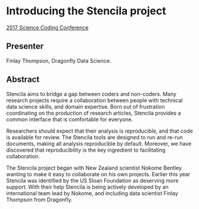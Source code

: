 # Introducing the Stencila project

[2017 Science Coding Conference](https://www.nesi.org.nz/news/2017/04/2017-science-coding-conference)

## Presenter

Finlay Thompson, Dragonfly Data Science.

## Abstract 

Stencila aims to bridge a gap between coders and non-coders. Many research
projects require a collaboration between people with technical data science
skills, and domain expertise. Born out of frustration coordinating on the
production of research articles, Stencila provides a common interface
that is comfortable for everyone.

Researchers should expect that their analysis is reproducible, and that code
is available for review. The Stencila tools are designed to run and re-run
documents, making all analysis reproducible by default. Moreover, we have
discovered that reproducibility is the key ingredient to facilitating
collaboration.

The Stencila project began with New Zealand scientist Nokome Bentley wanting to
make it easy to collaborate on his own projects. Earlier this year Stencila was
identified by the US Sloan Foundation as deserving more support. With their help
Stencila is being actively developed by an international team lead by Nokome,
and including data scientist Finlay Thompson from Dragonfly.

